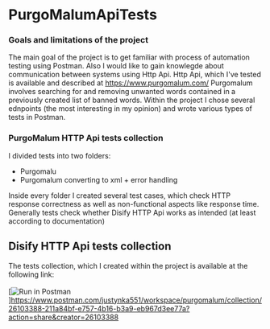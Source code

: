 # PurgoMalumApiTests
### Goals and limitations of the project

The main goal of the project is to get familiar with process of automation testing using Postman. Also I would like to gain knowlegde about communication between systems using Http Api. Http Api, which I've tested is available and described at https://www.purgomalum.com/
Purgomalum involves searching for and removing unwanted words contained in a previously created list of banned words.
Within the project I chose several ednpoints (the most interesting in my opinion) and wrote various types of tests in Postman.

### PurgoMalum HTTP Api tests collection

I divided tests into two folders:
* Purgomalu
* Purgomalum converting to xml + error handling


Inside every folder I created several test cases, which check HTTP response correctness as well as non-functional aspects like response time. Generally tests check whether Disify HTTP Api works as intended (at least according to documentation)

## Disify HTTP Api tests collection
The tests collection, which I created within the project is available at the following link:<br/><br/>
[![Run in Postman](https://run.pstmn.io/button.svg)]https://www.postman.com/justynka551/workspace/purgomalum/collection/26103388-211a84bf-e757-4b16-b3a9-eb967d3ee77a?action=share&creator=26103388




